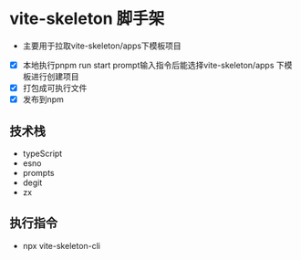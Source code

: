# vite-skeleton 脚手架

- 主要用于拉取vite-skeleton/apps下模板项目

- [x] 本地执行pnpm run start prompt输入指令后能选择vite-skeleton/apps 下模板进行创建项目
- [x] 打包成可执行文件
- [x] 发布到npm

## 技术栈

- typeScript
- esno
- prompts
- degit
- zx

## 执行指令

- npx vite-skeleton-cli
